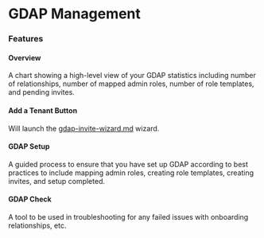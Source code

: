 # GDAP Management

### Features

#### Overview

A chart showing a high-level view of your GDAP statistics including number of relationships, number of mapped admin roles, number of role templates, and pending invites.

#### Add a Tenant Button

Will launch the [gdap-invite-wizard.md](../../../setup/installation/gdap-invite-wizard.md "mention") wizard.

#### GDAP Setup

A guided process to ensure that you have set up GDAP according to best practices to include mapping admin roles, creating role templates, creating invites, and setup completed.

#### GDAP Check

A tool to be used in troubleshooting for any failed issues with onboarding relationships, etc.
